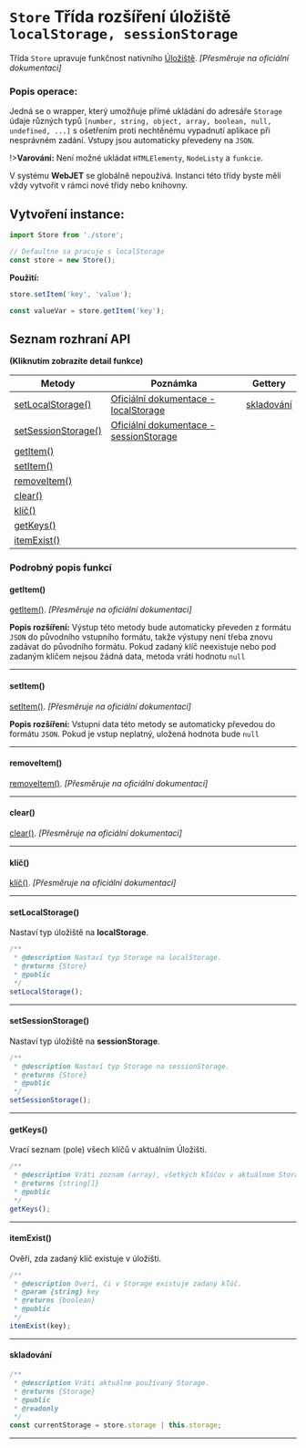 # `Store` Třída rozšíření úložiště `localStorage, sessionStorage`

Třída `Store` upravuje funkčnost nativního [Úložiště](https://developer.mozilla.org/en-US/docs/Web/API/Storage). *[Přesměruje na oficiální dokumentaci]*

### Popis operace:

Jedná se o wrapper, který umožňuje přímé ukládání do adresáře `Storage` údaje různých typů `[number, string, object, array, boolean, null, undefined, ...]` s ošetřením proti nechtěnému vypadnutí aplikace při nesprávném zadání. Vstupy jsou automaticky převedeny na `JSON`.

!>**Varování:** Není možné ukládat `HTMLElementy`, `NodeListy` a `funkcie`.

V systému **WebJET** se globálně nepoužívá. Instanci této třídy byste měli vždy vytvořit v rámci nové třídy nebo knihovny.

## Vytvoření instance:

```javascript
import Store from './store';

// Defaultne sa pracuje s localStorage
const store = new Store();
```

**Použití:**

```javascript
store.setItem('key', 'value');

const valueVar = store.getItem('key');
```

## Seznam rozhraní API

**(Kliknutím zobrazíte detail funkce)**

| Metody | Poznámka | Gettery |
| ----------------------------------------- | ----------------------------------------------------------------------------------------------------------------- | ------------------- |
| [setLocalStorage()](#setlocalstorage)     | [Oficiální dokumentace - localStorage](https://developer.mozilla.org/en-US/docs/Web/API/Window/localStorage)     | [skladování](#skladování) |
| [setSessionStorage()](#setsessionstorage) | [Oficiální dokumentace - sessionStorage](https://developer.mozilla.org/en-US/docs/Web/API/Window/sessionStorage) |
| [getItem()](#getitem)                     |
| [setItem()](#setitem)                     |
| [removeItem()](#removeitem)               |
| [clear()](#přehledně)                         |
| [klíč()](#klíč)                             |
| [getKeys()](#getkeys)                     |
| [itemExist()](#itemexist)                 |

### Podrobný popis funkcí

#### getItem()

[getItem()](https://developer.mozilla.org/en-US/docs/Web/API/Storage/getItem). *[Přesměruje na oficiální dokumentaci]*

**Popis rozšíření:** Výstup této metody bude automaticky převeden z formátu `JSON` do původního vstupního formátu, takže výstupy není třeba znovu zadávat do původního formátu. Pokud zadaný klíč neexistuje nebo pod zadaným klíčem nejsou žádná data, metoda vrátí hodnotu `null`

***

#### setItem()

[setItem()](https://developer.mozilla.org/en-US/docs/Web/API/Storage/setItem). *[Přesměruje na oficiální dokumentaci]*

**Popis rozšíření:** Vstupní data této metody se automaticky převedou do formátu `JSON`. Pokud je vstup neplatný, uložená hodnota bude `null`

***

#### removeItem()

[removeItem()](https://developer.mozilla.org/en-US/docs/Web/API/Storage/removeItem). *[Přesměruje na oficiální dokumentaci]*

***

#### clear()

[clear()](https://developer.mozilla.org/en-US/docs/Web/API/Storage/clear). *[Přesměruje na oficiální dokumentaci]*

***

#### klíč()

[klíč()](https://developer.mozilla.org/en-US/docs/Web/API/Storage/key). *[Přesměruje na oficiální dokumentaci]*

***

#### setLocalStorage()

Nastaví typ úložiště na **localStorage**.

```javascript
/**
 * @description Nastaví typ Storage na localStorage.
 * @returns {Store}
 * @public
 */
setLocalStorage();
```

***

#### setSessionStorage()

Nastaví typ úložiště na **sessionStorage**.

```javascript
/**
 * @description Nastaví typ Storage na sessionStorage.
 * @returns {Store}
 * @public
 */
setSessionStorage();
```

***

#### getKeys()

Vrací seznam (pole) všech klíčů v aktuálním Úložišti.

```javascript
/**
 * @description Vráti zoznam (array), všetkých kľúčov v aktuálnom Storage.
 * @returns {string[]}
 * @public
 */
getKeys();
```

***

#### itemExist()

Ověří, zda zadaný klíč existuje v úložišti.

```javascript
/**
 * @description Overí, či v Storage existuje zadaný kľúč.
 * @param {string} key
 * @returns {boolean}
 * @public
 */
itemExist(key);
```

***

#### skladování

```javascript
/**
 * @description Vráti aktuálne používaný Storage.
 * @returns {Storage}
 * @public
 * @readonly
 */
const currentStorage = store.storage | this.storage;
```

***
